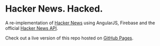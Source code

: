# Hacker News. Hacked.

A re-implementation of [Hacker News][hn] using AngularJS, Firebase and the official [Hacker News API][api].

Check out a live version of this repo hosted on [GitHub Pages][demo].

[hn]: http://news.ycombinator.com
[api]: https://github.com/HackerNews/API
[demo]: https://liamnewmarch.github.io/hackernews/
